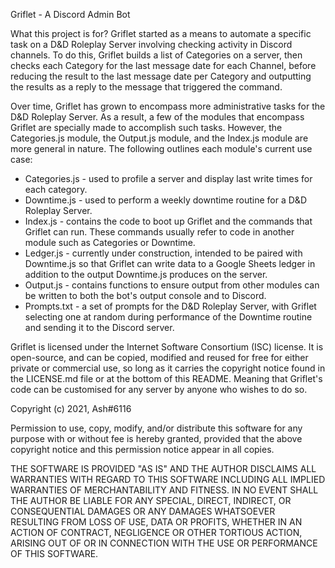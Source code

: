 Griflet - A Discord Admin Bot

What this project is for?
Griflet started as a means to automate a specific task on a D&D Roleplay Server involving checking activity
in Discord channels.  To do this, Griflet builds a list of Categories on a server, then checks each Category
for the last message date for each Channel, before reducing the result to the last message date per Category
and outputting the results as a reply to the message that triggered the command.

Over time, Griflet has grown to encompass more administrative tasks for the D&D Roleplay Server.  As a result,
a few of the modules that encompass Griflet are specially made to accomplish such tasks.  However, the
Categories.js module, the Output.js module, and the Index.js module are more general in nature.  The following outlines each module's current use case:
- Categories.js - used to profile a server and display last write times for each category.
- Downtime.js - used to perform a weekly downtime routine for a D&D Roleplay Server.
- Index.js - contains the code to boot up Griflet and the commands that Griflet can run.  These commands usually refer to code in another module such as Categories or Downtime.
- Ledger.js - currently under construction, intended to be paired with Downtime.js so that Griflet can write data to a Google Sheets ledger in addition to the output Downtime.js produces on the server.
- Output.js - contains functions to ensure output from other modules can be written to both the bot's output console and to Discord.
- Prompts.txt - a set of prompts for the D&D Roleplay Server, with Griflet selecting one at random during performance of the Downtime routine and sending it to the Discord server.

Griflet is licensed under the Internet Software Consortium (ISC) license.  It is open-source, and can be copied,
modified and reused for free for either private or commercial use, so long as it carries the copyright notice
found in the LICENSE.md file or at the bottom of this README.  Meaning that Griflet's code can be customised
for any server by anyone who wishes to do so.

Copyright (c) 2021, Ash#6116

Permission to use, copy, modify, and/or distribute this software for any purpose with or without fee is hereby granted, provided that the above copyright notice and this permission notice appear in all copies.

THE SOFTWARE IS PROVIDED "AS IS" AND THE AUTHOR DISCLAIMS ALL WARRANTIES WITH REGARD TO THIS SOFTWARE INCLUDING ALL IMPLIED WARRANTIES OF MERCHANTABILITY AND FITNESS. IN NO EVENT SHALL THE AUTHOR BE LIABLE FOR ANY SPECIAL, DIRECT, INDIRECT, OR CONSEQUENTIAL DAMAGES OR ANY DAMAGES WHATSOEVER RESULTING FROM LOSS OF USE, DATA OR PROFITS, WHETHER IN AN ACTION OF CONTRACT, NEGLIGENCE OR OTHER TORTIOUS ACTION, ARISING OUT OF OR IN CONNECTION WITH THE USE OR PERFORMANCE OF THIS SOFTWARE.
